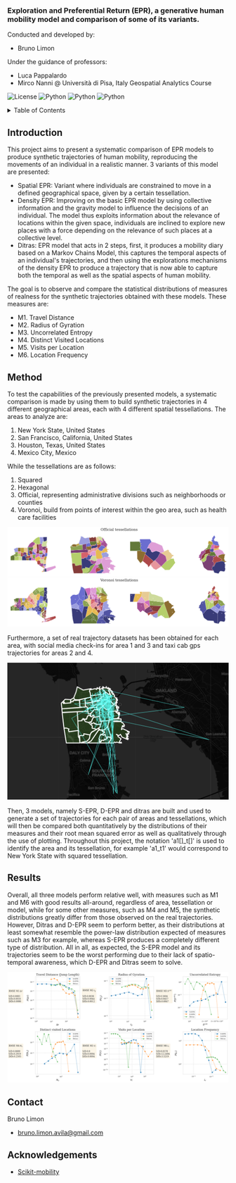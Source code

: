 ### <strong>Exploration and Preferential Return (EPR)</strong>, a generative human mobility model and comparison of some of its variants.

Conducted and developed by:
- Bruno Limon

Under the guidance of professors:
- Luca Pappalardo
- Mirco Nanni
@ Università di Pisa, Italy
Geospatial Analytics Course

<img alt="License" src="https://img.shields.io/badge/license-MIT-red"> <img alt="Python" src="https://img.shields.io/badge/python->=3.8-blue"> <img alt="Python" src="https://img.shields.io/badge/pylint-9.05-orange"> <img alt="Python" src="https://img.shields.io/badge/last_commit-april_2023-green">

<!-- --------------------------------------------------------------------------------------- -->
<!-- TABLE OF CONTENTS -->
<details>
  <summary>Table of Contents</summary>
  <ol>
    <li><a href = "#Introduction">Introduction</a></li>
    <li><a href = "#Method">Method</a></li>
    <li><a href = "#Results">Results</a></li>
    <li><a href = "#Contact">Contact</a></li>
    <li><a href = "#Acknowledgements">Acknowledgements</a></li>
  </ol>
</details>

<!-- --------------------------------------------------------------------------------------- -->
## Introduction

This project aims to present a systematic comparison of EPR models to produce synthetic trajectories of human mobility, reproducing the movements of an individual in a realistic manner. 3 variants of this model are presented:

- Spatial EPR: Variant where individuals are constrained to move in a defined geographical space, given by a certain tessellation.
- Density EPR: Improving on the basic EPR model by using collective information and the gravity model to influence the decisions of an individual. The model thus exploits information about the relevance of locations within the given space, individuals are inclined to explore new places with a force depending on the relevance of such places at a collective level.
- Ditras: EPR model that acts in 2 steps, first, it produces a mobility diary based on a Markov Chains Model, this captures the temporal aspects of an individual's trajectories, and then using the explorations mechanisms of the density EPR to produce a trajectory that is now able to capture both the temporal as well as the spatial aspects of human mobility.

The goal is to observe and compare the statistical distributions of measures of realness for the synthetic trajectories obtained with these models. These measures are:

- M1. Travel Distance
- M2. Radius of Gyration
- M3. Uncorrelated Entropy
- M4. Distinct Visited Locations
- M5. Visits per Location
- M6. Location Frequency

<!-- --------------------------------------------------------------------------------------- -->
## Method

To test the capabilities of the previously presented models, a systematic comparison is made by using them to build synthetic trajectories in 4 different geographical areas, each with 4 different spatial tessellations. The areas to analyze are:

1. New York State, United States
2. San Francisco, California, United States
3. Houston, Texas, United States
4. Mexico City, Mexico

While the tessellations are as follows:

1. Squared
2. Hexagonal
3. Official, representing administrative divisions such as neighborhoods or counties
4. Voronoi, build from points of interest within the geo area, such as health care facilities

<img alt = "voronoi tessellations" src = "readme-assets/tess-official.png">
<img alt = "jurisdictional tessellation" src = "readme-assets/tess-voronoi.png">

Furthermore, a set of real trajectory datasets has been obtained for each area, with social media check-ins for area 1 and 3 and taxi cab gps trajectories for areas 2 and 4.

<img alt = "trajectories in San Francisco" src = "readme-assets/trajectories-SF.png">

Then, 3 models, namely S-EPR, D-EPR and ditras are built and used to generate a set of trajectories for each pair of areas and tessellations, which will then be compared both quantitatively by the distributions of their measures and their root mean squared error as well as qualitatively through the use of plotting.
Throughout this project, the notation 'a1[]_t[]' is used to identify the area and its tessellation, for example 'a1_t1' would correspond to New York State with squared tessellation.

<!-- --------------------------------------------------------------------------------------- -->
## Results

Overall, all three models perform relative well, with measures such as M1 and M6 with good results all-around, regardless of area, tessellation or model, while for some other measures, such as M4 and M5, the synthetic distributions greatly differ from those observed on the real trajectories. However, Ditras and D-EPR seem to perform better, as their distributions at least somewhat resemble the power-law distribution expected of measures such as M3 for example, whereas S-EPR produces a completely different type of distribution.
All in all, as expected, the S-EPR model and its trajectories seem to be the worst performing due to their lack of spatio-temporal awareness, which D-EPR and Ditras seem to solve.

<img alt = "voronoi tessellations" src = "readme-assets/results-a1_t1.png">

<!-- --------------------------------------------------------------------------------------- -->
## Contact

Bruno Limon
- bruno.limon.avila@gmail.com

<!-- --------------------------------------------------------------------------------------- -->
## Acknowledgements

- <a href = "https://scikit-mobility.github.io/scikit-mobility/"> Scikit-mobility</a>
